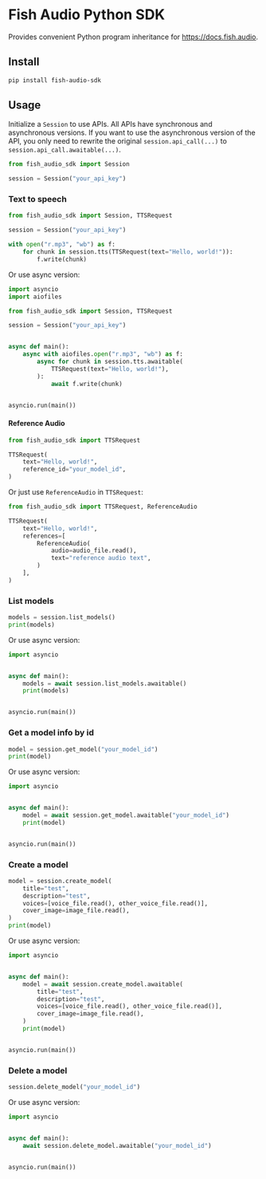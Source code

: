 # Fish Audio Python SDK

Provides convenient Python program inheritance for https://docs.fish.audio.

## Install

```bash
pip install fish-audio-sdk
```

## Usage

Initialize a `Session` to use APIs. All APIs have synchronous and asynchronous versions. If you want to use the asynchronous version of the API, you only need to rewrite the original `session.api_call(...)` to `session.api_call.awaitable(...)`.

```python
from fish_audio_sdk import Session

session = Session("your_api_key")
```

### Text to speech

```python
from fish_audio_sdk import Session, TTSRequest

session = Session("your_api_key")

with open("r.mp3", "wb") as f:
    for chunk in session.tts(TTSRequest(text="Hello, world!")):
        f.write(chunk)
```

Or use async version:

```python
import asyncio
import aiofiles

from fish_audio_sdk import Session, TTSRequest

session = Session("your_api_key")


async def main():
    async with aiofiles.open("r.mp3", "wb") as f:
        async for chunk in session.tts.awaitable(
            TTSRequest(text="Hello, world!"),
        ):
            await f.write(chunk)


asyncio.run(main())
```

#### Reference Audio

```python
from fish_audio_sdk import TTSRequest

TTSRequest(
    text="Hello, world!",
    reference_id="your_model_id",
)
```

Or just use `ReferenceAudio` in `TTSRequest`:

```python
from fish_audio_sdk import TTSRequest, ReferenceAudio

TTSRequest(
    text="Hello, world!",
    references=[
        ReferenceAudio(
            audio=audio_file.read(),
            text="reference audio text",
        )
    ],
)
```

### List models

```python
models = session.list_models()
print(models)
```

Or use async version:

```python
import asyncio


async def main():
    models = await session.list_models.awaitable()
    print(models)


asyncio.run(main())
```



### Get a model info by id

```python
model = session.get_model("your_model_id")
print(model)
```

Or use async version:

```python
import asyncio


async def main():
    model = await session.get_model.awaitable("your_model_id")
    print(model)


asyncio.run(main())
```

### Create a model

```python
model = session.create_model(
    title="test",
    description="test",
    voices=[voice_file.read(), other_voice_file.read()],
    cover_image=image_file.read(),
)
print(model)
```

Or use async version:

```python
import asyncio


async def main():
    model = await session.create_model.awaitable(
        title="test",
        description="test",
        voices=[voice_file.read(), other_voice_file.read()],
        cover_image=image_file.read(),
    )
    print(model)


asyncio.run(main())
```


### Delete a model

```python
session.delete_model("your_model_id")
```

Or use async version:

```python
import asyncio


async def main():
    await session.delete_model.awaitable("your_model_id")


asyncio.run(main())
```
